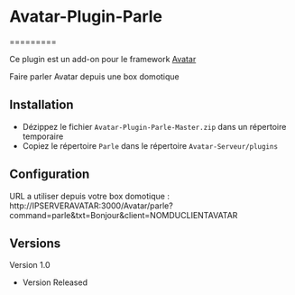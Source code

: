 # Avatar-Plugin-Parle
=========

Ce plugin est un add-on pour le framework [Avatar](https://github.com/Spikharpax/A.V.A.T.A.R)

Faire parler Avatar depuis une box domotique

## Installation

- Dézippez le fichier `Avatar-Plugin-Parle-Master.zip` dans un répertoire temporaire
- Copiez le répertoire `Parle` dans le répertoire `Avatar-Serveur/plugins`

## Configuration
URL a utiliser depuis votre box domotique : http://IPSERVERAVATAR:3000/Avatar/parle?command=parle&txt=Bonjour&client=NOMDUCLIENTAVATAR

## Versions

Version 1.0
- Version Released
